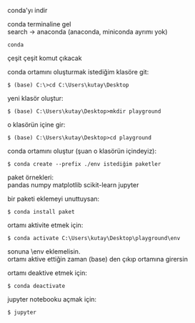 conda'yı indir  

conda terminaline gel  
search -> anaconda (anaconda, miniconda ayrımı yok)
```
conda
```
çeşit çeşit komut çıkacak

conda ortamını oluşturmak istediğim klasöre git:
```
$ (base) C:\>cd C:\Users\kutay\Desktop
```

yeni klasör oluştur:
```
$ (base) C:\Users\kutay\Desktop>mkdir playground
```
o klasörün içine gir:
```
$ (base) C:\Users\kutay\Desktop>cd playground
```

conda ortamını oluştur (şuan o klasörün içindeyiz):
```
$ conda create --prefix ./env istediğim paketler
```

paket örnekleri:  
pandas numpy matplotlib scikit-learn jupyter

bir paketi eklemeyi unuttuysan: 
```
$ conda install paket
```

ortamı aktivite etmek için:  
```
$ conda activate C:\Users\kutay\Desktop\playground\env
```
sonuna \env eklemelisin.  
ortamı aktive ettiğin zaman (base) den çıkıp ortamına girersin

ortamı deaktive etmek için:  
```
$ conda deactivate
```

jupyter notebooku açmak için:  
```
$ jupyter
```


